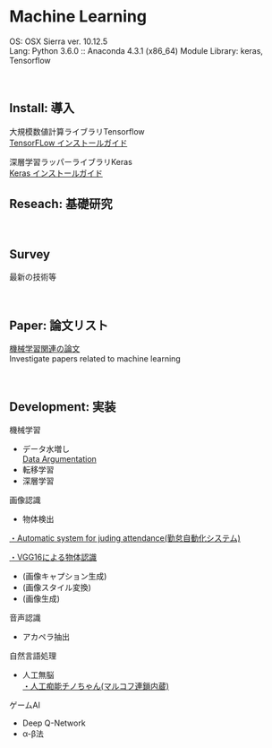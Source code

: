 # Machine Learning

OS: OSX Sierra ver. 10.12.5<br>
Lang: Python 3.6.0 :: Anaconda 4.3.1 (x86_64)
Module Library: keras, Tensorflow<br>

<br>

## Install: 導入<br>

大規模数値計算ライブラリTensorflow<br>
[TensorFLow インストールガイド](https://github.com/xxxHAL/machine-learning/tree/master/install/install-tensorflow)

深層学習ラッパーライブラリKeras<br>
[Keras インストールガイド](https://github.com/xxxHAL/machine-learning/tree/master/install/install-keras)

## Reseach: 基礎研究<br>

<br>

## Survey<br>

最新の技術等<br>


<br>

## Paper: 論文リスト<br>

[機械学習関連の論文](https://speakerdeck.com/end98)<br>
Investigate papers related to machine learning

<br>


## Development: 実装<br>

機械学習
- データ水増し<br>
[Data Argumentation](https://github.com/whitetokyo/r-d/tree/master/machine-learning/data-argumentation)
- 転移学習
- 深層学習

画像認識
- 物体検出<br>

[・Automatic system for juding attendance(勤怠自動化システム)](https://github.com/whitetokyo/R_D/tree/master/Machine_Learning/ASJA)<br>

[・VGG16による物体認識](https://github.com/whitetokyo/r-d/tree/master/machine-learning/vgg16)<br>

- (画像キャプション生成)
- (画像スタイル変換)
- (画像生成)

音声認識
- アカペラ抽出

自然言語処理
- 人工無脳<br>
[・人工痴能チノちゃん(マルコフ連鎖内蔵)](https://github.com/whitetokyo/r-d/tree/master/machine-learning/nobrain-chino)

ゲームAI
- Deep Q-Network
- α-β法




